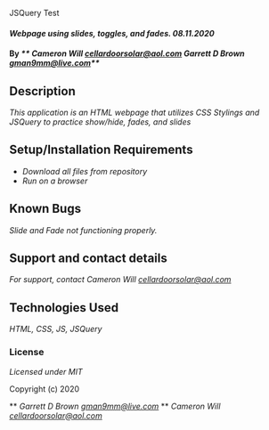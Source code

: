 JSQuery Test

#### _Webpage using slides, toggles, and fades. 08.11.2020_

#### By _** Cameron Will <cellardoorsolar@aol.com> Garrett D Brown <gman9mm@live.com>**_

## Description

_This application is an HTML webpage that utilizes CSS Stylings and JSQuery to practice show/hide, fades, and slides_

## Setup/Installation Requirements

* _Download all files from repository_
* _Run on a browser_

## Known Bugs

_Slide and Fade not functioning properly._

## Support and contact details

_For support, contact Cameron Will <cellardoorsolar@aol.com>_

## Technologies Used

_HTML, CSS, JS, JSQuery_

### License

*Licensed under MIT*

Copyright (c) 2020 

** _Garrett D Brown <gman9mm@live.com>_
** _Cameron Will <cellardoorsolar@aol.com>_